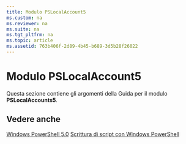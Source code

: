 ```yaml
---
title: Modulo PSLocalAccount5
ms.custom: na
ms.reviewer: na
ms.suite: na
ms.tgt_pltfrm: na
ms.topic: article
ms.assetid: 763b406f-2d89-4b45-b689-3d5b28f26022
---
```

# Modulo PSLocalAccount5
Questa sezione contiene gli argomenti della Guida per il modulo **PSLocalAccounts5**.

## Vedere anche
[Windows PowerShell 5.0](Windows-PowerShell-5.0.md)
[Scrittura di script con Windows PowerShell](../../getting-started/fundamental/Scripting-with-Windows-PowerShell.md)



<!--HONumber=May16_HO2-->


